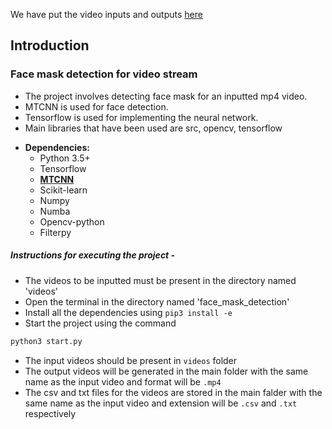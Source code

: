 We have put the video inputs and outputs [here](https://drive.google.com/drive/folders/1L0Fxo8HGZE2T4HVAyYEtuRa9vectINgY?usp=sharing) 

## Introduction
### Face mask detection for video stream
- The project involves detecting face mask for an inputted mp4 video.
- MTCNN is used for face detection.
- Tensorflow is used for implementing the neural network.
- Main libraries that have been used are src, opencv, tensorflow

* **Dependencies:**
	* Python 3.5+
	* Tensorflow
	* [**MTCNN**](https://github.com/davidsandberg/facenet/tree/master/src/align)
	* Scikit-learn
	* Numpy
	* Numba
	* Opencv-python
	* Filterpy

##### Instructions for executing the project -
- The videos to be inputted must be present in the directory named 'videos'
- Open the terminal in the directory named 'face_mask_detection'
- Install all the dependencies using `pip3 install -e`
- Start the project using the command 
```sh
python3 start.py
```

* The input videos should be present in `videos` folder
* The output videos will be generated in the main folder with the same name as the input video and format will be `.mp4`
* The csv and txt files for the videos are stored in the main falder with the same name as the input video and extension will be `.csv` and `.txt` respectively

